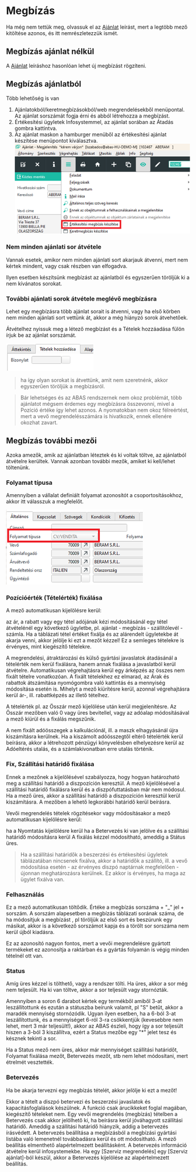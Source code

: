 # Megbízás

Ha még nem tettük meg, olvassuk el az [Ajánlat](ajanlat.md) leírást, mert a legtöbb mező kitöltése azonos, és itt nemrészletezzük ismét.

## Megbízás ajánlat nélkül

A [Ajánlat](ajanlat.md) leíráshoz hasonlóan lehet új megbízást rögzíteni.

## Megbízás ajánlatból

Több lehetőség is van

1. Ajánlatokból/keretmegbízásokból/web megrendelésekből menüpontal. Az ajánlat sorszámát fogja érni és abból létrehozza a megbízást.
2. Értékesítési ügyletek Infosystemmel, az ajánlat sorában az Átadás gombra kattintva.
3. Az ajánlat maskon a hamburger menüből az értékesítési ajánlat készítése menüpontot kiválasztva.
![alt text](image-2.png)

### Nem minden ajánlati sor átvétele

Vannak esetek, amikor nem minden ajánlati sort akarjauk átvenni, mert nem kértek mindent, vagy csak részben van elfogadva.

Ilyen esetben készítsünk megbízást az ajánlatból és egyszerűen töröljük ki a nem kívánatos sorokat.

### További ajánlati sorok átvétele meglévő megbízásra

Lehet egy megbízásra több ajánlat sorait is átvenni, vagy ha első körben nem minden ajánlati sort vettünk át, akkor a még hiányzó sorok átvehetőek.

Átvételhez nyissuk meg a létező megbízást és a Tételek hozzáadása fülön írjuk be az ajánlat sorszámát.

![alt text](image-3.png)

> ha így olyan sorokat is átvettünk, amit nem szeretnénk, akkor egyszerűen töröljük a megbízásról.

> Bár lehetséges és az ABAS rendszernek nem okoz problémát, több ajánlatot mégsem érdemes egy megbízásra összevonni, mivel a Pozíció értéke így lehet azonos. A nyomatokban nem okoz félreértést, mert a vevő megrendelésszámára is hivatkozik, ennek ellenére okozhat zavart.

## Megbízás további mezői

Azoka amezők, amik az ajánlatban léteztek és ki voltak töltve, az ajánlatból átvételre kerültek. Vannak azonban további mezők, amiket ki kell/lehet töltenünk.

### Folyamat típusa

Amennyiben a vállalat definiált folyamat azonosítót a csoportosításokhoz, akkor itt válasszuk a megfelelőt.

![alt text](image-4.png)

### Pozícióérték (Tételérték) fixálása

A mező automatikusan kijelölésre kerül:

az ár, a rabatt vagy egy tétel adójának kézi módosításánál
egy tétel átvételénél egy következő ügyletbe, pl. ajánlat - megbízás - szállítólevél - számla.
Ha a táblázati tétel értéket fixálja és az alárendelt ügyletekbe át akarja venni, akkor jelölje ki ezt a mezőt kézzel! Ez a semleges tételekre is érvényes, mint kiegészítő tételekre.

A megrendelési, átraktározási és külső gyártási javaslatok átadásánál a tételérték nem kerül fixálásra, hanem annak fixálása a javaslatból kerül átvételre. Automatikusan végrehajtásra kerül egy árképzés az összes nem fixált tételre vonatkozóan. A fixált tételekhez ez elmarad, az Árak és rabattok átszámítása nyomógombra való kattintás és a mennyiség módosítása esetén is. Mihelyt a mező kiürítésre kerül, azonnal végrehajtásra kerül ár-, ill. rabattképzés az illető tételhez.

A tételérték pl. az Összár mező kijelölése után kerül megjelenítésre. Az Összár mezőben való 0 vagy üres bevitellel, vagy az adóalap módosításával a mező kiürül és a fixálás megszűnik.

A nem fixált adóösszegek a kalkulációnál, ill. a maszk elhagyásánál újra kiszámításra kerülnek. Ha a kiszámolt adóösszegtől eltérő tételérték kerül beírásra, akkor a létrehozott pénzügyi könyvelésben elhelyezésre kerül az Adóeltérés utalás, és a számlakivonatban erre utalás történik.

### Fix, Szállítási határidő fixálása

Ennek a mezőnek a kijelölésével szabályozza, hogy hogyan határozható meg a szállítási határidő a diszpozíción keresztül. A mező kijelölésével a szállítási határidő fixálásra kerül és a diszpófuttatásban már nem módosul. Ha a mező üres, akkor a szállítási határidő a diszpozíción keresztül kerül kiszámításra. A mezőben a lehető legkorábbi határidő kerül beírásra.

Vevői megrendelés tételek rögzítésekor vagy módosításakor a mező automatikusan kijelölésre kerül:

ha a Nyomtatás kijelölésre kerül
ha a Betervezés ki van jelölve és a szállítási határidő módosításra kerül
A fixálás kézzel módosítható, ameddig a Státus üres.

> Ha a szállítási határidők a beszerzési és értékesítési ügyletek táblázatában nincsenek fixálva, akkor a határidők a szállító, ill. a vevő módosítása esetén - az érvényes diszpó naptárnak megfelelően - újonnan meghatározásra kerülnek. Ez akkor is érvényes, ha maga az ügylet fixálva van.

### Felhasználás

Ez a mező automatikusan töltődik. Értéke a megbízás sorszáma + "_" jel + sorszám. A sorszám alapesetben a megbízás táblázati sorának száma, de ha módosítjuk a megbízást , pl töröljük az első sort és beszúrunk egy másikat, akkor is a következő sorszámot kapja és a törölt sor sorszáma nem kerül újból kiadásra.

Ez az azonosító nagyon fontos, mert a vevői megrendelésre gyártott termékeket ez azonosítja a raktárban és a gyártás folyamán is végig minden tételnél ott van.

### Status

Amíg üres kézzel is tölthető, vagy a rendszer tölti.
Ha üres, akkor a sor még nem teljesült.
Ha ki van töltve, akkor a sor teljesült vagy stornózták.

Amennyiben a soron 6 darabot kértek egy termékből amiből 3-at leszállítottunk és ezután a státuszba beírunk valamit, pl "S" betűt, akkor a maradék mennyiség stornózódik.
Ugyan ilyen esetben, ha a 6-ból 3-at leszállítottunk, és a mennyiséget 6-ról 3-ra csökkentjük (kevesebbre nem lehet, mert 3 már teljesült!), akkor az ABAS észleli, hogy így a sor teljesült hiszen a 3-ból 3 kiszállítva, ezért a Status mezőbe egy "*" jelet tesz és késznek tekinti a sor.

Ha a Status mező nem üres, akkor már mennyiséget szállítási határidőt, Folyamat fixálása mezőt, Betervezés mezőt, stb nem lehet módosítani, mert étrelmét vesztették.

### Betervezés

Ha be akarja tervezni egy megbízás tételét, akkor jelölje ki ezt a mezőt!

Ekkor a tételt a diszpó betervezi és beszerzési javaslatok és kapacitásfoglalások készülnek.
A funkció csak árucikkeket foglal magában, kiegészítő tételeket nem.
Egy vevői megrendelés (megbízás) tételben a Betervezés csak akkor jelölhető ki, ha beírásra kerül jóváhagyott szállítási határidő. Ameddig a szállítási határidő hiányzik, addig a betervezés írásvédett.
A betervezés beállítása a megbízásból a megbízási gyártási listába való lemenetnél továbbadásra kerül és ott módosítható.
A mező beállítás elmenthető alapértelmezett beállításként.
A betervezés információ átvételre kerül infosystemekbe.
Ha egy [Szerviz megrendelés] egy [Szerviz ajánlat]-ból készül, akkor a Betervezés kijelölése az alapértelmezett beállítás.